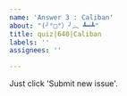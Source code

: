 ```yaml
---
name: 'Answer 3 : Caliban'
about: "(╯°□°）╯︵ ┻━┻"
title: quiz|640|Caliban
labels: ''
assignees: ''

---
```


Just click 'Submit new issue'.
